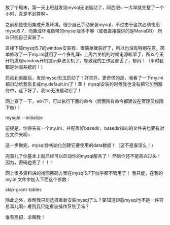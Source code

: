 放了个周末，第一天上班就发现mysql无法启动了，阿西吧~
一大早就先整了一个小时，真是不划算啊~

之前都是使用集成开发环境，很少自己手动安装mysql，不过由于这次必须使用mysql5.7，而集成环境自带的mysql版本不够（或者直接提供的是MariaDB）,所以只能自己安装了~

直接下载mysql5.7的window安装器，很简单就装好了，所以也没有特别在意，简单修改了一下my.ini就用了一个多礼拜~
上周六关机的时候电源断早了，所以今天开机发现window开机提示非法关机了，导致我的工作区都丢了，郁闷！（平时我都是休眠系统的！）

启动到桌面后，发现mysql无法启动了！好灵异，更奇怪的是，我看了一下my.ini都自动给我恢复成my.default.ini了！草！
mysql安装的时候我也没有把它加到服务中，这下好了，我tm无法启动它了！

网上查了一下，win下，可以执行下面的命令（后面所有命令都建议在管理员权限下做）：

  mysqld  --initialize

前提是，你得先有一个my.ini，并配置好basedir，basedir指向的文件夹也要有对应文件夹啊~

这一步做完，mysql会初始化创建它要使用的data数据！（这不是废话么！）

完事儿了你基本上就已经可以启动你的mysql服务了！
然后你还不能高兴过头！因为，密码也丢了！！！

网上很多资料讲的找回密码方案在mysql5.7下似乎都不管用了！
我只能，在我的my.ini文件中加入下面这个参数：

  skip-grant-tables

除此之外，难倒我只能选择重新安装mysql了么？要知道卸载mysql也不是一件容易事儿啊~
难倒我只能重装操作系统了吗？

谁有高招，求赐教！
